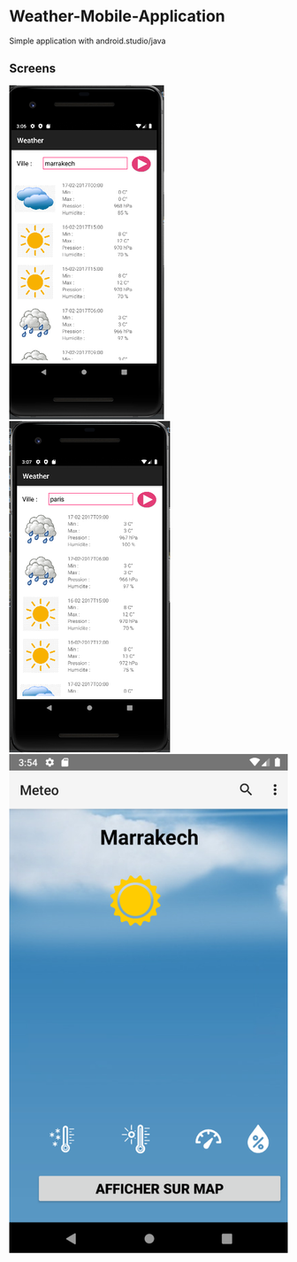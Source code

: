 # Weather-Mobile-Application

Simple application with android.studio/java

## Screens

![](./capture/cap1.png)
![](./capture/cap2.png)
![](https://github.com/brahimEzzyouy/WeatherExam/blob/master/cap/1.png)
